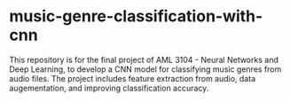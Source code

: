 # music-genre-classification-with-cnn
 This repository is for the final project of AML 3104 - Neural Networks and Deep Learning, to develop a CNN model for classifying music genres from audio files. The project includes feature extraction from audio, data augementation, and improving classification accuracy. 
